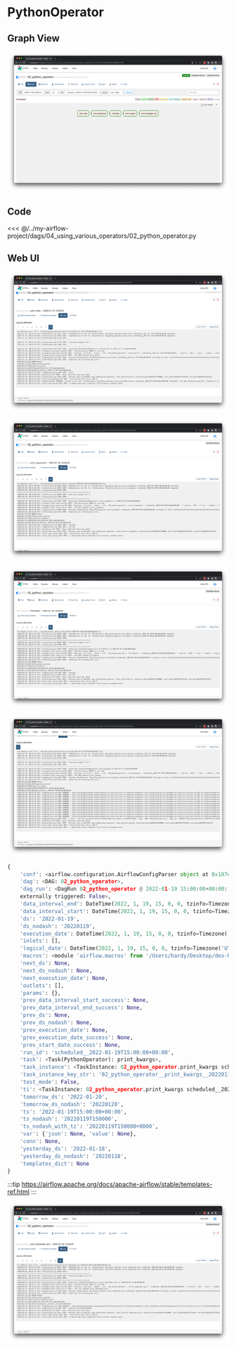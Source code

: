 # PythonOperator

## Graph View

![img.png](./img.png)

## Code

<<< @/../my-airflow-project/dags/04_using_various_operators/02_python_operator.py

## Web UI

![img_1.png](./img_1.png)

![img_2.png](./img_2.png)

![img_3.png](./img_3.png)

![img_4.png](./img_4.png)

```python
{
    'conf': <airflow.configuration.AirflowConfigParser object at 0x107efa430>,
    'dag': <DAG: 02_python_operator>,
    'dag_run': <DagRun 02_python_operator @ 2022-01-19 15:00:00+00:00: scheduled__2022-01-19T15:00:00+00:00,
    externally triggered: False>,
    'data_interval_end': DateTime(2022, 1, 19, 15, 0, 0, tzinfo=Timezone('UTC')),
    'data_interval_start': DateTime(2022, 1, 19, 15, 0, 0, tzinfo=Timezone('UTC')),
    'ds': '2022-01-19',
    'ds_nodash': '20220119',
    'execution_date': DateTime(2022, 1, 19, 15, 0, 0, tzinfo=Timezone('UTC')),
    'inlets': [],
    'logical_date': DateTime(2022, 1, 19, 15, 0, 0, tzinfo=Timezone('UTC')),
    'macros': <module 'airflow.macros' from '/Users/hardy/Desktop/dev-heumsi/apache-airflow-tutorials-for-beginner/examples/.venv/lib/python3.8/site-packages/airflow/macros/__init__.py'>,
    'next_ds': None,
    'next_ds_nodash': None,
    'next_execution_date': None,
    'outlets': [],
    'params': {},
    'prev_data_interval_start_success': None,
    'prev_data_interval_end_success': None,
    'prev_ds': None,
    'prev_ds_nodash': None,
    'prev_execution_date': None,
    'prev_execution_date_success': None,
    'prev_start_date_success': None,
    'run_id': 'scheduled__2022-01-19T15:00:00+00:00',
    'task': <Task(PythonOperator): print_kwargs>,
    'task_instance': <TaskInstance: 02_python_operator.print_kwargs scheduled__2022-01-19T15:00:00+00:00 [running]>,
    'task_instance_key_str': '02_python_operator__print_kwargs__20220119',
    'test_mode': False,
    'ti': <TaskInstance: 02_python_operator.print_kwargs scheduled__2022-01-19T15:00:00+00:00 [running]>,
    'tomorrow_ds': '2022-01-20',
    'tomorrow_ds_nodash': '20220120',
    'ts': '2022-01-19T15:00:00+00:00',
    'ts_nodash': '20220119T150000',
    'ts_nodash_with_tz': '20220119T150000+0000',
    'var': {'json': None, 'value': None},
    'conn': None,
    'yesterday_ds': '2022-01-18',
    'yesterday_ds_nodash': '20220118',
    'templates_dict': None
}
```

:::tip
https://airflow.apache.org/docs/apache-airflow/stable/templates-ref.html
:::

![img_5.png](./img_5.png)
